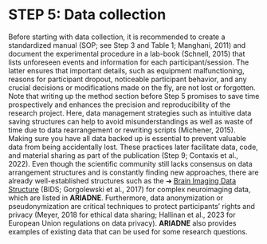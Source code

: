 # STEP 5: Data collection

Before starting with data collection, it is recommended to create a standardized manual (SOP; see Step 3 and Table 1; Manghani, 2011) and document the experimental procedure in a lab-book (Schnell, 2015) that lists unforeseen events and information for each participant/session. The latter ensures that important details, such as equipment malfunctioning, reasons for participant dropout, noticeable participant behavior, and any crucial decisions or modifications made on the fly, are not lost or forgotten. Note that writing up the method section before Step 5 promises to save time prospectively and enhances the precision and reproducibility of the research project. Here, data management strategies such as intuitive data saving structures can help to avoid misunderstandings as well as waste of time due to data rearrangement or rewriting scripts (Michener, 2015). Making sure you have all data backed up is essential to prevent valuable data from being accidentally lost. These practices later facilitate data, code, and material sharing as part of the publication (Step 9; Contaxis et al., 2022). Even though the scientific community still lacks consensus on data arrangement structures and is constantly finding new approaches, there are already well-established structures such as the ➜ [Brain Imaging Data Structure](https://bids.neuroimaging.io/) (BIDS; Gorgolewski et al., 2017) for complex neuroimaging data, which are listed in **ARIADNE**. Furthermore, data anonymization or pseudonymization are critical techniques to protect participants’ rights and privacy (Meyer, 2018 for ethical data sharing; Hallinan et al., 2023 for European Union regulations on data privacy). **ARIADNE** also provides examples of existing data that can be used for some research questions.
